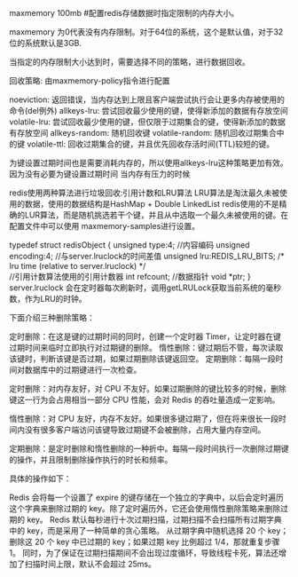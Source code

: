 maxmemory 100mb #配置redis存储数据时指定限制的内存大小。

maxmemory 为0代表没有内存限制。对于64位的系统，这个是默认值，对于32位的系统默认是3GB.

当指定的内存限制大小达到时，需要选择不同的策略，进行数据回收。

回收策略: 由maxmemory-policy指令进行配置

noeviction: 返回错误，当内存达到上限且客户端尝试执行会让更多内存被使用的命令(del例外)
allkeys-lru: 尝试回收最少使用的键，使得新添加的数据有存放空间
volatile-lru: 尝试回收最少使用的键，但仅限于过期集合的键，使得新添加的数据有存放空间
allkeys-random: 随机回收键
volatile-random: 随机回收过期集合中的键
volatile-ttl: 回收过期集合的键，并且优先回收存活时间(TTL)较短的键。

为键设置过期时间也是需要消耗内存的，所以使用allkeys-lru这种策略更加有效。因为没有必要为键设置过期时间
当内存有压力的时候

redis使用两种算法进行垃圾回收:引用计数和LRU算法
LRU算法是淘汰最久未被使用的数据，使用的数据结构是HashMap + Double LinkedList
redis使用的不是精确的LUR算法，而是随机挑选若干个键，并且从中选取一个最久未被使用的键。在配置文件中可以使用
maxmemory-samples进行设置。

typedef struct redisObject {
    unsigned type:4;
    //内容编码
    unsigned encoding:4;
    //与server.lruclock的时间差值
    unsigned lru:REDIS_LRU_BITS; /* lru time (relative to server.lruclock) */\
    //引用计数算法使用的引用计数器
    int refcount;
    //数据指针
    void *ptr;
}
server.lruclock 会在定时器每次刷新时，调用getLRULock获取当前系统的毫秒数，作为LRU的时钟。


下面介绍三种删除策略：

定时删除：在这是键的过期时间的同时，创建一个定时器 Timer，让定时器在键过期时间来临时立即执行对过期键的删除。
惰性删除：键过期后不管，每次读取该键时，判断该键是否过期，如果过期删除该键返回空。
定期删除：每隔一段时间对数据库中的过期键进行一次检查。

定时删除：对内存友好，对 CPU 不友好。如果过期删除的键比较多的时候，删除键这一行为会占用相当一部分 CPU 性能，会对 Redis 的吞吐量造成一定影响。

惰性删除：对 CPU 友好，内存不友好。如果很多键过期了，但在将来很长一段时间内没有很多客户端访问该键导致过期键不会被删除，占用大量内存空间。

定期删除：是定时删除和惰性删除的一种折中。每隔一段时间执行一次删除过期键的操作，并且限制删除操作执行的时长和频率。

具体的操作如下：

Redis 会将每一个设置了 expire 的键存储在一个独立的字典中，以后会定时遍历这个字典来删除过期的 key。除了定时遍历外，它还会使用惰性删除策略来删除过期的 key。
Redis 默认每秒进行十次过期扫描，过期扫描不会扫描所有过期字典中的 key，而是采用了一种简单的贪心策略。
从过期字典中随机选择 20 个 key；删除这 20 个 key 中已过期的 key；如果过期 key 比例超过 1/4，那就重复步骤 1。
同时，为了保证在过期扫描期间不会出现过度循环，导致线程卡死，算法还增加了扫描时间上限，默认不会超过 25ms。